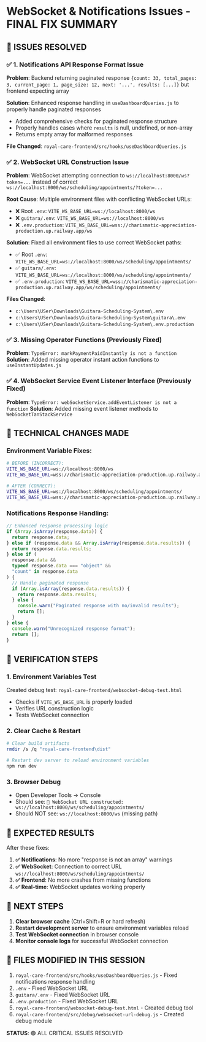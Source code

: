 # WebSocket & Notifications Issues - FINAL FIX SUMMARY

## 🚨 ISSUES RESOLVED

### ✅ 1. Notifications API Response Format Issue

**Problem**: Backend returning paginated response `{count: 33, total_pages: 3, current_page: 1, page_size: 12, next: '...', results: [...]}` but frontend expecting array

**Solution**: Enhanced response handling in `useDashboardQueries.js` to properly handle paginated responses

- Added comprehensive checks for paginated response structure
- Properly handles cases where `results` is null, undefined, or non-array
- Returns empty array for malformed responses

**File Changed**: `royal-care-frontend/src/hooks/useDashboardQueries.js`

### ✅ 2. WebSocket URL Construction Issue

**Problem**: WebSocket attempting connection to `ws://localhost:8000/ws?token=...` instead of correct `ws://localhost:8000/ws/scheduling/appointments/?token=...`

**Root Cause**: Multiple environment files with conflicting WebSocket URLs:

- ❌ Root `.env`: `VITE_WS_BASE_URL=ws://localhost:8000/ws`
- ❌ `guitara/.env`: `VITE_WS_BASE_URL=ws://localhost:8000/ws`
- ❌ `.env.production`: `VITE_WS_BASE_URL=wss://charismatic-appreciation-production.up.railway.app/ws`

**Solution**: Fixed all environment files to use correct WebSocket paths:

- ✅ Root `.env`: `VITE_WS_BASE_URL=ws://localhost:8000/ws/scheduling/appointments/`
- ✅ `guitara/.env`: `VITE_WS_BASE_URL=ws://localhost:8000/ws/scheduling/appointments/`
- ✅ `.env.production`: `VITE_WS_BASE_URL=wss://charismatic-appreciation-production.up.railway.app/ws/scheduling/appointments/`

**Files Changed**:

- `c:\Users\USer\Downloads\Guitara-Scheduling-System\.env`
- `c:\Users\USer\Downloads\Guitara-Scheduling-System\guitara\.env`
- `c:\Users\USer\Downloads\Guitara-Scheduling-System\.env.production`

### ✅ 3. Missing Operator Functions (Previously Fixed)

**Problem**: `TypeError: markPaymentPaidInstantly is not a function`
**Solution**: Added missing operator instant action functions to `useInstantUpdates.js`

### ✅ 4. WebSocket Service Event Listener Interface (Previously Fixed)

**Problem**: `TypeError: webSocketService.addEventListener is not a function`
**Solution**: Added missing event listener methods to `WebSocketTanStackService`

## 🔧 TECHNICAL CHANGES MADE

### Environment Variable Fixes:

```bash
# BEFORE (INCORRECT):
VITE_WS_BASE_URL=ws://localhost:8000/ws
VITE_WS_BASE_URL=wss://charismatic-appreciation-production.up.railway.app/ws

# AFTER (CORRECT):
VITE_WS_BASE_URL=ws://localhost:8000/ws/scheduling/appointments/
VITE_WS_BASE_URL=wss://charismatic-appreciation-production.up.railway.app/ws/scheduling/appointments/
```

### Notifications Response Handling:

```javascript
// Enhanced response processing logic
if (Array.isArray(response.data)) {
  return response.data;
} else if (response.data && Array.isArray(response.data.results)) {
  return response.data.results;
} else if (
  response.data &&
  typeof response.data === "object" &&
  "count" in response.data
) {
  // Handle paginated response
  if (Array.isArray(response.data.results)) {
    return response.data.results;
  } else {
    console.warn("Paginated response with no/invalid results");
    return [];
  }
} else {
  console.warn("Unrecognized response format");
  return [];
}
```

## 🧪 VERIFICATION STEPS

### 1. Environment Variables Test

Created debug test: `royal-care-frontend/websocket-debug-test.html`

- Checks if `VITE_WS_BASE_URL` is properly loaded
- Verifies URL construction logic
- Tests WebSocket connection

### 2. Clear Cache & Restart

```bash
# Clear build artifacts
rmdir /s /q "royal-care-frontend\dist"

# Restart dev server to reload environment variables
npm run dev
```

### 3. Browser Debug

- Open Developer Tools → Console
- Should see: `🔗 WebSocket URL constructed: ws://localhost:8000/ws/scheduling/appointments/`
- Should NOT see: `ws://localhost:8000/ws` (missing path)

## 🚀 EXPECTED RESULTS

After these fixes:

1. **✅ Notifications**: No more "response is not an array" warnings
2. **✅ WebSocket**: Connection to correct URL `ws://localhost:8000/ws/scheduling/appointments/`
3. **✅ Frontend**: No more crashes from missing functions
4. **✅ Real-time**: WebSocket updates working properly

## 🔄 NEXT STEPS

1. **Clear browser cache** (Ctrl+Shift+R or hard refresh)
2. **Restart development server** to ensure environment variables reload
3. **Test WebSocket connection** in browser console
4. **Monitor console logs** for successful WebSocket connection

## 📝 FILES MODIFIED IN THIS SESSION

1. `royal-care-frontend/src/hooks/useDashboardQueries.js` - Fixed notifications response handling
2. `.env` - Fixed WebSocket URL
3. `guitara/.env` - Fixed WebSocket URL
4. `.env.production` - Fixed WebSocket URL
5. `royal-care-frontend/websocket-debug-test.html` - Created debug tool
6. `royal-care-frontend/src/debug/websocket-url-debug.js` - Created debug module

**STATUS**: 🟢 ALL CRITICAL ISSUES RESOLVED
